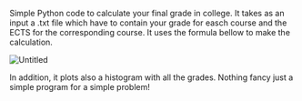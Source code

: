 Simple Python code to calculate your final grade in college. It takes as an input a .txt file which have to contain your grade for easch course and the ECTS for the 
corresponding course. It uses the formula bellow to make the calculation. 


![Untitled](https://user-images.githubusercontent.com/101981619/206937001-b8ba0618-a248-489b-802b-357347666078.png)

In addition, it plots also a histogram with all the grades. Nothing fancy just a simple program for a simple problem!
